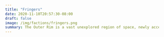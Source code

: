 ```yaml
---
title: "Fringers"
date: 2020-11-10T20:57:30-08:00
draft: false
image: /img/factions/fringers.png
summary: The Outer Rim is a vast unexplored region of space, newly accessible by the discovery of new hyperspace routes by the Republic's intrepid explorers. New planets, and new opportunities are being uncovered every day, it seems, and brace, ambitious homesteaders make their way to the Rim in droves, hoping to strike it rich, or just start a new life. Life on the fringes of known space is hard, so far from the comfort of the Core Worlds and the Republic, but those who live there wouldn't have it any other way. Whether you were born in the Outer Rim, or newly arrived to make your fortune, if you don't need the safety of the Republic to help you sleep at night, the Fringers might be the place for you.
---
```


